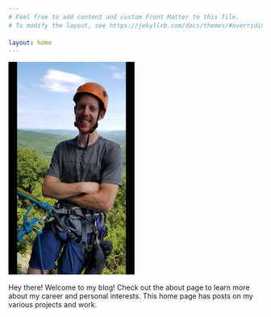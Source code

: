 ```yaml
---
# Feel free to add content and custom Front Matter to this file.
# To modify the layout, see https://jekyllrb.com/docs/themes/#overriding-theme-defaults

layout: home
---
```


 <img src="/assets/20210606_071046.jpg" alt="At the top of Frog's Head" width="250" height="423"> 


Hey there! Welcome to my blog! Check out the about page to learn more about my career and personal interests. This home page has posts on my various projects and work.